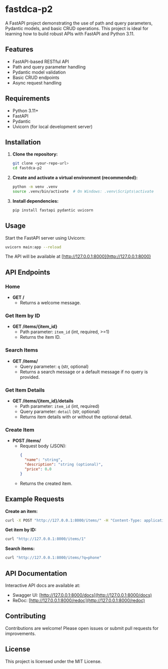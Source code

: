 # fastdca-p2

A FastAPI project demonstrating the use of path and query parameters, Pydantic models, and basic CRUD operations. This project is ideal for learning how to build robust APIs with FastAPI and Python 3.11.

## Features
- FastAPI-based RESTful API
- Path and query parameter handling
- Pydantic model validation
- Basic CRUD endpoints
- Async request handling

## Requirements
- Python 3.11+
- FastAPI
- Pydantic
- Uvicorn (for local development server)

## Installation
1. **Clone the repository:**
   ```bash
   git clone <your-repo-url>
   cd fastdca-p2
   ```
2. **Create and activate a virtual environment (recommended):**
   ```bash
   python -m venv .venv
   source .venv/bin/activate  # On Windows: .venv\Scripts\activate
   ```
3. **Install dependencies:**
   ```bash
   pip install fastapi pydantic uvicorn
   ```

## Usage
Start the FastAPI server using Uvicorn:
```bash
uvicorn main:app --reload
```
The API will be available at [http://127.0.0.1:8000](http://127.0.0.1:8000)

## API Endpoints

### Home
- **GET /**
  - Returns a welcome message.

### Get Item by ID
- **GET /items/{item_id}**
  - Path parameter: `item_id` (int, required, >=1)
  - Returns the item ID.

### Search Items
- **GET /items/**
  - Query parameter: `q` (str, optional)
  - Returns a search message or a default message if no query is provided.

### Get Item Details
- **GET /items/{item_id}/details**
  - Path parameter: `item_id` (int, required)
  - Query parameter: `detail` (str, optional)
  - Returns item details with or without the optional detail.

### Create Item
- **POST /items/**
  - Request body (JSON):
    ```json
    {
      "name": "string",
      "description": "string (optional)",
      "price": 0.0
    }
    ```
  - Returns the created item.

## Example Requests

**Create an item:**
```bash
curl -X POST "http://127.0.0.1:8000/items/" -H "Content-Type: application/json" -d '{"name": "Book", "description": "A novel", "price": 12.99}'
```

**Get item by ID:**
```bash
curl "http://127.0.0.1:8000/items/1"
```

**Search items:**
```bash
curl "http://127.0.0.1:8000/items/?q=phone"
```

## API Documentation
Interactive API docs are available at:
- Swagger UI: [http://127.0.0.1:8000/docs](http://127.0.0.1:8000/docs)
- ReDoc: [http://127.0.0.1:8000/redoc](http://127.0.0.1:8000/redoc)

## Contributing
Contributions are welcome! Please open issues or submit pull requests for improvements.

## License
This project is licensed under the MIT License.
